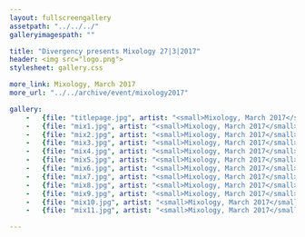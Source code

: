 ```yaml
---
layout: fullscreengallery
assetpath: "../../../"
galleryimagespath: ""

title: "Divergency presents Mixology 27|3|2017"
header: <img src="logo.png">
stylesheet: gallery.css

more_link: Mixology, March 2017
more_url: "../../archive/event/mixology2017"

gallery:
    -   {file: "titlepage.jpg", artist: "<small>Mixology, March 2017</small>", show: "<small>Images copyright &copy;2017 Divergency</small>"}
    -   {file: "mix1.jpg", artist: "<small>Mixology, March 2017</small>", show: "<small>Images copyright &copy;2017 Divergency</small>"}
    -   {file: "mix2.jpg", artist: "<small>Mixology, March 2017</small>", show: "<small>Images copyright &copy;2017 Divergency</small>"}
    -   {file: "mix3.jpg", artist: "<small>Mixology, March 2017</small>", show: "<small>Images copyright &copy;2017 Divergency</small>"}
    -   {file: "mix4.jpg", artist: "<small>Mixology, March 2017</small>", show: "<small>Images copyright &copy;2017 Divergency</small>"}
    -   {file: "mix5.jpg", artist: "<small>Mixology, March 2017</small>", show: "<small>Images copyright &copy;2017 Divergency</small>"}
    -   {file: "mix6.jpg", artist: "<small>Mixology, March 2017</small>", show: "<small>Images copyright &copy;2017 Divergency</small>"}
    -   {file: "mix7.jpg", artist: "<small>Mixology, March 2017</small>", show: "<small>Images copyright &copy;2017 Divergency</small>"}
    -   {file: "mix8.jpg", artist: "<small>Mixology, March 2017</small>", show: "<small>Images copyright &copy;2017 Divergency</small>"}
    -   {file: "mix9.jpg", artist: "<small>Mixology, March 2017</small>", show: "<small>Images copyright &copy;2017 Divergency</small>"}
    -   {file: "mix10.jpg", artist: "<small>Mixology, March 2017</small>", show: "<small>Images copyright &copy;2017 Divergency</small>"}
    -   {file: "mix11.jpg", artist: "<small>Mixology, March 2017</small>", show: "<small>Images copyright &copy;2017 Divergency</small>"}

---
```

